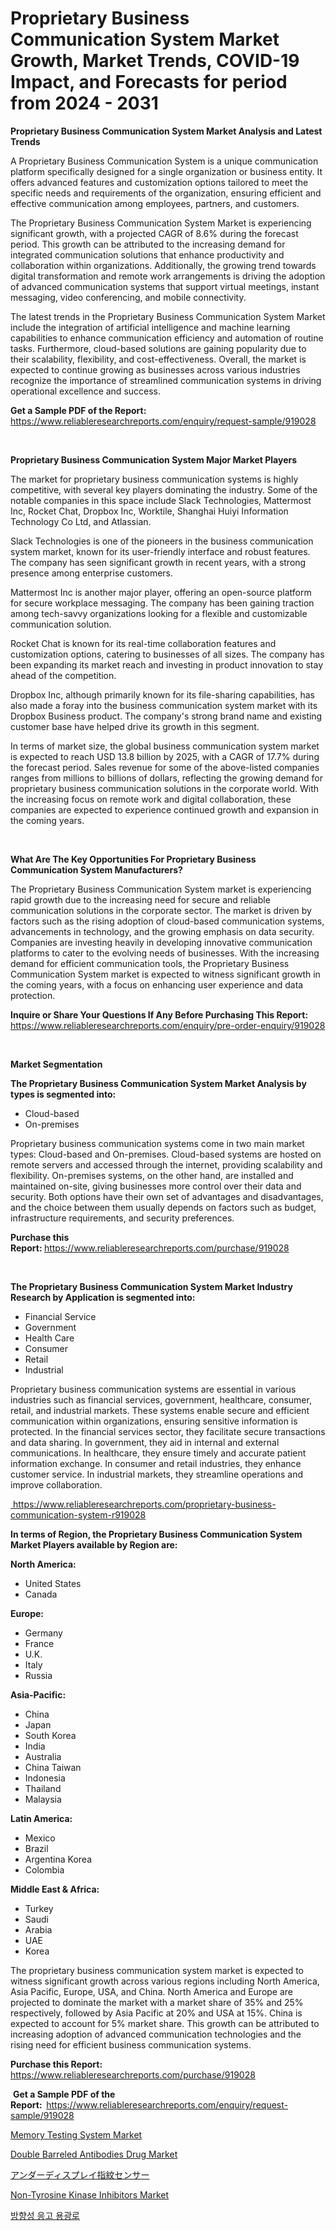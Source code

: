 <p><h1>Proprietary Business Communication System Market Growth, Market Trends, COVID-19 Impact, and Forecasts for period from 2024 - 2031</h1></p><p><strong>Proprietary Business Communication System Market Analysis and Latest Trends</strong></p>
<p><p>A Proprietary Business Communication System is a unique communication platform specifically designed for a single organization or business entity. It offers advanced features and customization options tailored to meet the specific needs and requirements of the organization, ensuring efficient and effective communication among employees, partners, and customers.</p><p>The Proprietary Business Communication System Market is experiencing significant growth, with a projected CAGR of 8.6% during the forecast period. This growth can be attributed to the increasing demand for integrated communication solutions that enhance productivity and collaboration within organizations. Additionally, the growing trend towards digital transformation and remote work arrangements is driving the adoption of advanced communication systems that support virtual meetings, instant messaging, video conferencing, and mobile connectivity.</p><p>The latest trends in the Proprietary Business Communication System Market include the integration of artificial intelligence and machine learning capabilities to enhance communication efficiency and automation of routine tasks. Furthermore, cloud-based solutions are gaining popularity due to their scalability, flexibility, and cost-effectiveness. Overall, the market is expected to continue growing as businesses across various industries recognize the importance of streamlined communication systems in driving operational excellence and success.</p></p>
<p><strong>Get a Sample PDF of the Report:&nbsp;</strong> <a href="https://www.reliableresearchreports.com/enquiry/request-sample/919028">https://www.reliableresearchreports.com/enquiry/request-sample/919028</a></p>
<p>&nbsp;</p>
<p><strong>Proprietary Business Communication System Major Market Players</strong></p>
<p><p>The market for proprietary business communication systems is highly competitive, with several key players dominating the industry. Some of the notable companies in this space include Slack Technologies, Mattermost Inc, Rocket Chat, Dropbox Inc, Worktile, Shanghai Huiyi Information Technology Co Ltd, and Atlassian.</p><p>Slack Technologies is one of the pioneers in the business communication system market, known for its user-friendly interface and robust features. The company has seen significant growth in recent years, with a strong presence among enterprise customers.</p><p>Mattermost Inc is another major player, offering an open-source platform for secure workplace messaging. The company has been gaining traction among tech-savvy organizations looking for a flexible and customizable communication solution.</p><p>Rocket Chat is known for its real-time collaboration features and customization options, catering to businesses of all sizes. The company has been expanding its market reach and investing in product innovation to stay ahead of the competition.</p><p>Dropbox Inc, although primarily known for its file-sharing capabilities, has also made a foray into the business communication system market with its Dropbox Business product. The company's strong brand name and existing customer base have helped drive its growth in this segment.</p><p>In terms of market size, the global business communication system market is expected to reach USD 13.8 billion by 2025, with a CAGR of 17.7% during the forecast period. Sales revenue for some of the above-listed companies ranges from millions to billions of dollars, reflecting the growing demand for proprietary business communication solutions in the corporate world. With the increasing focus on remote work and digital collaboration, these companies are expected to experience continued growth and expansion in the coming years.</p></p>
<p>&nbsp;</p>
<p><strong>What Are The Key Opportunities For Proprietary Business Communication System Manufacturers?</strong></p>
<p><p>The Proprietary Business Communication System market is experiencing rapid growth due to the increasing need for secure and reliable communication solutions in the corporate sector. The market is driven by factors such as the rising adoption of cloud-based communication systems, advancements in technology, and the growing emphasis on data security. Companies are investing heavily in developing innovative communication platforms to cater to the evolving needs of businesses. With the increasing demand for efficient communication tools, the Proprietary Business Communication System market is expected to witness significant growth in the coming years, with a focus on enhancing user experience and data protection.</p></p>
<p><strong>Inquire or Share Your Questions If Any Before Purchasing This Report:</strong> <a href="https://www.reliableresearchreports.com/enquiry/pre-order-enquiry/919028">https://www.reliableresearchreports.com/enquiry/pre-order-enquiry/919028</a></p>
<p>&nbsp;</p>
<p><strong>Market Segmentation</strong></p>
<p><strong>The Proprietary Business Communication System Market Analysis by types is segmented into:</strong></p>
<p><ul><li>Cloud-based</li><li>On-premises</li></ul></p>
<p><p>Proprietary business communication systems come in two main market types: Cloud-based and On-premises. Cloud-based systems are hosted on remote servers and accessed through the internet, providing scalability and flexibility. On-premises systems, on the other hand, are installed and maintained on-site, giving businesses more control over their data and security. Both options have their own set of advantages and disadvantages, and the choice between them usually depends on factors such as budget, infrastructure requirements, and security preferences.</p></p>
<p><strong>Purchase this Report:&nbsp;</strong><a href="https://www.reliableresearchreports.com/purchase/919028">https://www.reliableresearchreports.com/purchase/919028</a></p>
<p>&nbsp;</p>
<p><strong>The Proprietary Business Communication System Market Industry Research by Application is segmented into:</strong></p>
<p><ul><li>Financial Service</li><li>Government</li><li>Health Care</li><li>Consumer</li><li>Retail</li><li>Industrial</li></ul></p>
<p><p>Proprietary business communication systems are essential in various industries such as financial services, government, healthcare, consumer, retail, and industrial markets. These systems enable secure and efficient communication within organizations, ensuring sensitive information is protected. In the financial services sector, they facilitate secure transactions and data sharing. In government, they aid in internal and external communications. In healthcare, they ensure timely and accurate patient information exchange. In consumer and retail industries, they enhance customer service. In industrial markets, they streamline operations and improve collaboration.</p></p>
<p><a href="https://www.reliableresearchreports.com/proprietary-business-communication-system-r919028">&nbsp;https://www.reliableresearchreports.com/proprietary-business-communication-system-r919028</a></p>
<p><strong>In terms of Region, the Proprietary Business Communication System Market Players available by Region are:</strong></p>
<p>
    <p> <strong> North America: </strong>
        <ul>
            <li>United States</li>
            <li>Canada</li>
        </ul>
        </p> 
    <p> <strong> Europe: </strong>
        <ul>
            <li>Germany</li>
            <li>France</li>
            <li>U.K.</li>
            <li>Italy</li>
            <li>Russia</li>
        </ul>
        </p> 
    <p> <strong> Asia-Pacific: </strong>
        <ul>
            <li>China</li>
            <li>Japan</li>
            <li>South Korea</li>
            <li>India</li>
            <li>Australia</li>
            <li>China Taiwan</li>
            <li>Indonesia</li>
            <li>Thailand</li>
            <li>Malaysia</li>
        </ul>
        </p> 
    <p> <strong> Latin America: </strong>
        <ul>
            <li>Mexico</li>
            <li>Brazil</li>
            <li>Argentina Korea</li>
            <li>Colombia</li>
        </ul>
        </p> 
    <p> <strong> Middle East & Africa: </strong>
        <ul>
            <li>Turkey</li>
            <li>Saudi</li>
            <li>Arabia</li>
            <li>UAE</li>
            <li>Korea</li>
        </ul>
    </p>
    </p>
<p><p>The proprietary business communication system market is expected to witness significant growth across various regions including North America, Asia Pacific, Europe, USA, and China. North America and Europe are projected to dominate the market with a market share of 35% and 25% respectively, followed by Asia Pacific at 20% and USA at 15%. China is expected to account for 5% market share. This growth can be attributed to increasing adoption of advanced communication technologies and the rising need for efficient business communication systems.</p></p>
<p><strong>Purchase this Report: </strong><a href="https://www.reliableresearchreports.com/purchase/919028">https://www.reliableresearchreports.com/purchase/919028</a></p>
<p>&nbsp;<strong>Get a Sample PDF of the Report:&nbsp;&nbsp;</strong><a href="https://www.reliableresearchreports.com/enquiry/request-sample/919028">https://www.reliableresearchreports.com/enquiry/request-sample/919028</a></p>
<p><strong></strong></p>
<p><p><a href="https://github.com/RichRobinson5/Market-Research-Report-List-5/blob/main/memory-testing-system-market.md">Memory Testing System Market</a></p><p><a href="https://www.linkedin.com/pulse/double-barreled-antibodies-drug-market-insight-trends-growth-kwsze">Double Barreled Antibodies Drug Market</a></p><p><a href="https://github.com/oqoeusbvpadwjs08/Market-Research-Report-List-2/blob/main/368737855896.md">アンダーディスプレイ指紋センサー</a></p><p><a href="https://www.linkedin.com/pulse/non-tyrosine-kinase-inhibitors-market-exploring-share-trends-future-fbfmf">Non-Tyrosine Kinase Inhibitors Market</a></p><p><a href="https://github.com/sougarounis/Market-Research-Report-List-3/blob/main/151020853879.md">방향성 응고 용광로</a></p></p>